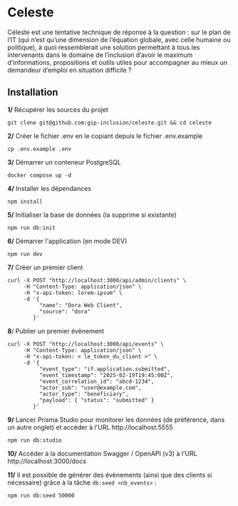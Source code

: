 # Celeste

Céleste est une tentative technique de réponse à la question : sur le plan de l’IT (qui n’est qu’une dimension de l’équation globale, avec celle humaine ou politique), à quoi ressemblerait une solution permettant à tous les intervenants dans le domaine de l’inclusion d’avoir le maximum d’informations, propositions et outils utiles pour accompagner au mieux un demandeur d’emploi en situation difficile ?

## Installation

**1/** Récupérer les sources du projet

```
git clone git@github.com:gip-inclusion/celeste.git && cd celeste
```

**2/** Créer le fichier .env en le copiant depuis le fichier .env.example

```
cp .env.example .env
```

**3/** Démarrer un conteneur PostgreSQL

```
docker compose up -d
```

**4/** Installer les dépendances

```
npm install
```

**5/** Initialiser la base de données (la supprime si existante)

```
npm run db:init
```

**6/** Démarrer l'application (en mode DEV)

```
npm run dev
```

**7/** Créer un premier client

```
curl -X POST "http://localhost:3000/api/admin/clients" \
     -H "Content-Type: application/json" \
     -H "x-api-token: lorem-ipsum" \
     -d '{
          "name": "Dora Web Client",
          "source": "dora"
        }'
```

**8**/ Publier un premier évènement

```
curl -X POST "http://localhost:3000/api/events" \
     -H "Content-Type: application/json" \
     -H "x-api-token: < le_token_du_client >" \
     -d '{
          "event_type": "if.application.submitted",
          "event_timestamp": "2025-02-19T19:45:00Z",
          "event_correlation_id": "abcd-1234",
          "actor_sub": "user@example.com",
          "actor_type": "beneficiary",
          "payload": { "status": "submitted" }
        }'
```

**9/** Lancer Prisma Studio pour monitorer les données (de préférence, dans un autre onglet) et accéder à l'URL http://localhost:5555

```
npm run db:studio
```

**10/** Accéder à la documentation Swagger / OpenAPI (v3) à l'URL http://localhost:3000/docs

**11/** Il est possible de générer des évènements (ainsi que des clients si nécessaire) grâce à la tâche `db:seed <nb_events>` :

```
npm run db:seed 50000
```

